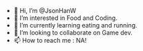 - 👋 Hi, I’m @JsonHanW
- 👀 I’m interested in Food and Coding.
- 🌱 I’m currently learning eating and running.
- 💞️ I’m looking to collaborate on Game dev.
- 📫 How to reach me : NA!

<!---
JsonHanW/JsonHanW is a ✨ special ✨ repository because its `README.md` (this file) appears on your GitHub profile.
You can click the Preview link to take a look at your changes.
--->
